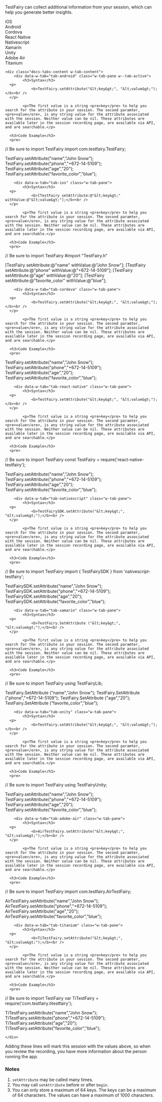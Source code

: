 TestFairy can collect additional information from your session, which can help you generate better insights.

<div data-duration-in="300" data-duration-out="100" class="docs-tabs w-tabs">
	<div class="docs-tabs-menu w-tab-menu">
		<a data-w-tab="tab-ios" class="docs-tab w-inline-block w-tab-link w--current">
			<div>iOS</div>
		</a>
		<a data-w-tab="tab-android" class="docs-tab w-inline-block w-tab-link">
			<div>Android</div>
		</a>
		<a data-w-tab="tab-cordova" class="docs-tab w-inline-block w-tab-link">
			<div>Cordova</div>
		</a>
		<a data-w-tab="tab-react-native" class="docs-tab w-inline-block w-tab-link">
			<div>React Native</div>
		</a>
		<a data-w-tab="tab-nativescript" class="docs-tab w-inline-block w-tab-link">
			<div>Nativescript</div>
		</a>
		<a data-w-tab="tab-xamarin" class="docs-tab w-inline-block w-tab-link">
			<div>Xamarin</div>
		</a>
		<a data-w-tab="tab-unity" class="docs-tab w-inline-block w-tab-link">
			<div>Unity</div>
		</a>
		<a data-w-tab="tab-adobe-air" class="docs-tab w-inline-block w-tab-link">
			<div>Adobe Air</div>
		</a>
		<a data-w-tab="tab-titanium" class="docs-tab w-inline-block w-tab-link">
			<div>Titanium</div>
		</a>
	</div>

	<div class="docs-tabs-content w-tab-content">
		<div data-w-tab="tab-android" class="w-tab-pane w--tab-active">
			<h3>Syntax</h3>
      <p>
				<b>TestFairy.setAttribute("&lt;key&gt;", "&lt;value&gt;");</b><br />
      </p>

			<p>The first value is a string <pre>key</pre> to help you search for the attribute in your session. The second paramter, <pre>value</ore>, is any string value for the attribute associated with the session. Neither value can be nil. These attributes are available later in the session recording page, are available via API, and are searchable.</p>

      <h3>Code Example</h3>
      <pre>
// Be sure to import TestFairy
import com.testfairy.TestFairy;

TestFairy.setAttribute("name","John Snow");
TestFairy.setAttribute("phone","+672-14-5109");
TestFairy.setAttribute("age","20");
TestFairy.setAttribute("favorite_color","blue");
      </pre>
		</div>

		<div data-w-tab="tab-ios" class="w-tab-pane">
			<h3>Syntax</h3>
      <p>
				<b>[TestFairy setAttribute:@"&lt;key&gt;" withValue:@"&lt;value&gt;"];</b><br />
      </p>

			<p>The first value is a string <pre>key</pre> to help you search for the attribute in your session. The second paramter, <pre>value</ore>, is any string value for the attribute associated with the session. Neither value can be nil. These attributes are available later in the session recording page, are available via API, and are searchable.</p>

      <h3>Code Example</h3>
      <pre>
// Be sure to import TestFairy
#import "TestFairy.h"

[TestFairy setAttribute:@"name" withValue:@"John Snow"];
[TestFairy setAttribute:@"phone" withValue:@"+672-14-5109"];
[TestFairy setAttribute:@"age" withValue:@"20"];
[TestFairy setAttribute:@"favorite_color" withValue:@"blue"];
      </pre>
		</div>

		<div data-w-tab="tab-cordova" class="w-tab-pane">
			<h3>Syntax</h3>
      <p>
				<b>TestFairy.setAttribute("&lt;key&gt;", "&lt;value&gt;");</b><br />
      </p>

			<p>The first value is a string <pre>key</pre> to help you search for the attribute in your session. The second paramter, <pre>value</ore>, is any string value for the attribute associated with the session. Neither value can be nil. These attributes are available later in the session recording page, are available via API, and are searchable.</p>

      <h3>Code Example</h3>
      <pre>
TestFairy.setAttribute("name","John Snow");
TestFairy.setAttribute("phone","+672-14-5109");
TestFairy.setAttribute("age","20");
TestFairy.setAttribute("favorite_color","blue");
      </pre>
		</div>

		<div data-w-tab="tab-react-native" class="w-tab-pane">
			<h3>Syntax</h3>
      <p>
				<b>TestFairy.setAttribute("&lt;key&gt;", "&lt;value&gt;");</b><br />
      </p>

			<p>The first value is a string <pre>key</pre> to help you search for the attribute in your session. The second paramter, <pre>value</ore>, is any string value for the attribute associated with the session. Neither value can be nil. These attributes are available later in the session recording page, are available via API, and are searchable.</p>

      <h3>Code Example</h3>
      <pre>
// Be sure to import TestFairy
const TestFairy = require('react-native-testfairy');

TestFairy.setAttribute("name","John Snow");
TestFairy.setAttribute("phone","+672-14-5109");
TestFairy.setAttribute("age","20");
TestFairy.setAttribute("favorite_color","blue");
      </pre>
		</div>


		<div data-w-tab="tab-nativescript" class="w-tab-pane">
			<h3>Syntax</h3>
      <p>
				<b>TestFairySDK.setAttribute("&lt;key&gt;", "&lt;value&gt;");</b><br />
      </p>

			<p>The first value is a string <pre>key</pre> to help you search for the attribute in your session. The second paramter, <pre>value</ore>, is any string value for the attribute associated with the session. Neither value can be nil. These attributes are available later in the session recording page, are available via API, and are searchable.</p>

      <h3>Code Example</h3>
      <pre>
// Be sure to import TestFairy
import { TestFairySDK } from 'nativescript-testfairy';

TestFairySDK.setAttribute("name","John Snow");
TestFairySDK.setAttribute("phone","+672-14-5109");
TestFairySDK.setAttribute("age","20");
TestFairySDK.setAttribute("favorite_color","blue");
      </pre>
		</div>

		<div data-w-tab="tab-xamarin" class="w-tab-pane">
			<h3>Syntax</h3>
      <p>
				<b>TestFairy.SetAttribute ("&lt;key&gt;", "&lt;value&gt;");</b><br />
      </p>

			<p>The first value is a string <pre>key</pre> to help you search for the attribute in your session. The second paramter, <pre>value</ore>, is any string value for the attribute associated with the session. Neither value can be nil. These attributes are available later in the session recording page, are available via API, and are searchable.</p>

      <h3>Code Example</h3>
      <pre>
// Be sure to import TestFairy
using TestFairyLib;

TestFairy.SetAttribute ("name","John Snow");
TestFairy.SetAttribute ("phone","+672-14-5109");
TestFairy.SetAttribute ("age","20");
TestFairy.SetAttribute ("favorite_color","blue");
      </pre>
		</div>

		<div data-w-tab="tab-unity" class="w-tab-pane">
			<h3>Syntax</h3>
      <p>
				<b>TestFairy.setAttribute("&lt;key&gt;", "&lt;value&gt;");</b><br />
      </p>

			<p>The first value is a string <pre>key</pre> to help you search for the attribute in your session. The second paramter, <pre>value</ore>, is any string value for the attribute associated with the session. Neither value can be nil. These attributes are available later in the session recording page, are available via API, and are searchable.</p>

      <h3>Code Example</h3>
      <pre>
// Be sure to import TestFairy
using TestFairyUnity;

TestFairy.setAttribute("name","John Snow");
TestFairy.setAttribute("phone","+672-14-5109");
TestFairy.setAttribute("age","20");
TestFairy.setAttribute("favorite_color","blue");
      </pre>
		</div>

		<div data-w-tab="tab-adobe-air" class="w-tab-pane">
			<h3>Syntax</h3>
      <p>
				<b>AirTestFairy.setAttribute("&lt;key&gt;", "&lt;value&gt;");</b><br />
      </p>

			<p>The first value is a string <pre>key</pre> to help you search for the attribute in your session. The second paramter, <pre>value</ore>, is any string value for the attribute associated with the session. Neither value can be nil. These attributes are available later in the session recording page, are available via API, and are searchable.</p>

      <h3>Code Example</h3>
      <pre>
// Be sure to import TestFairy
import com.testfairy.AirTestFairy;

AirTestFairy.setAttribute("name","John Snow");
AirTestFairy.setAttribute("phone","+672-14-5109");
AirTestFairy.setAttribute("age","20");
AirTestFairy.setAttribute("favorite_color","blue");
      </pre>
		</div>

		<div data-w-tab="tab-titanium" class="w-tab-pane">
			<h3>Syntax</h3>
      <p>
				<b>TiTestFairy.setAttribute("&lt;key&gt;", "&lt;value&gt;");</b><br />
      </p>

			<p>The first value is a string <pre>key</pre> to help you search for the attribute in your session. The second paramter, <pre>value</ore>, is any string value for the attribute associated with the session. Neither value can be nil. These attributes are available later in the session recording page, are available via API, and are searchable.</p>

      <h3>Code Example</h3>
      <pre>
// Be sure to import TestFairy
var TiTestFairy = require('com.testfairy.titestfairy');

TiTestFairy.setAttribute("name","John Snow");
TiTestFairy.setAttribute("phone","+672-14-5109");
TiTestFairy.setAttribute("age","20");
TiTestFairy.setAttribute("favorite_color","blue");
      </pre>
		</div>

	</div>
</div>

Adding these lines will mark this session with the values above, so when you review the recording, you have more information about the person running the app.

### Notes

1. `setAttribute` may be called many times.
2. You may call `setAttribute` before or after `begin`.
3. You can only store a maximum of 64 keys. The keys can be a maximum of 64 characters. The values can have a maximum of 1000 characters.
